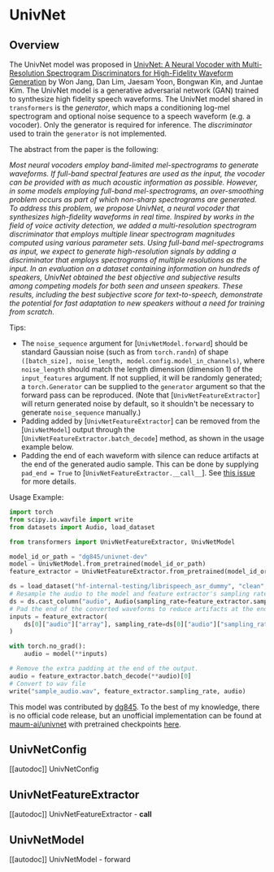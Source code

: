 <!--Copyright 2023 The HuggingFace Team. All rights reserved.

Licensed under the Apache License, Version 2.0 (the "License"); you may not use this file except in compliance with
the License. You may obtain a copy of the License at

http://www.apache.org/licenses/LICENSE-2.0

Unless required by applicable law or agreed to in writing, software distributed under the License is distributed on
an "AS IS" BASIS, WITHOUT WARRANTIES OR CONDITIONS OF ANY KIND, either express or implied. See the License for the
specific language governing permissions and limitations under the License.

⚠️ Note that this file is in Markdown but contain specific syntax for our doc-builder (similar to MDX) that may not be
rendered properly in your Markdown viewer.

-->

# UnivNet

## Overview

The UnivNet model was proposed in [UnivNet: A Neural Vocoder with Multi-Resolution Spectrogram Discriminators for High-Fidelity Waveform Generation](https://arxiv.org/abs/2106.07889) by Won Jang, Dan Lim, Jaesam Yoon, Bongwan Kin, and Juntae Kim.
The UnivNet model is a generative adversarial network (GAN) trained to synthesize high fidelity speech waveforms. The UnivNet model shared in `transformers` is the *generator*, which maps a conditioning log-mel spectrogram and optional noise sequence to a speech waveform (e.g. a vocoder). Only the generator is required for inference. The *discriminator* used to train the `generator` is not implemented.

The abstract from the paper is the following:

*Most neural vocoders employ band-limited mel-spectrograms to generate waveforms. If full-band spectral features are used as the input, the vocoder can be provided with as much acoustic information as possible. However, in some models employing full-band mel-spectrograms, an over-smoothing problem occurs as part of which non-sharp spectrograms are generated. To address this problem, we propose UnivNet, a neural vocoder that synthesizes high-fidelity waveforms in real time. Inspired by works in the field of voice activity detection, we added a multi-resolution spectrogram discriminator that employs multiple linear spectrogram magnitudes computed using various parameter sets. Using full-band mel-spectrograms as input, we expect to generate high-resolution signals by adding a discriminator that employs spectrograms of multiple resolutions as the input. In an evaluation on a dataset containing information on hundreds of speakers, UnivNet obtained the best objective and subjective results among competing models for both seen and unseen speakers. These results, including the best subjective score for text-to-speech, demonstrate the potential for fast adaptation to new speakers without a need for training from scratch.*

Tips:

- The `noise_sequence` argument for [`UnivNetModel.forward`] should be standard Gaussian noise (such as from `torch.randn`) of shape `([batch_size], noise_length, model.config.model_in_channels)`, where `noise_length` should match the length dimension (dimension 1) of the `input_features` argument. If not supplied, it will be randomly generated; a `torch.Generator` can be supplied to the `generator` argument so that the forward pass can be reproduced. (Note that [`UnivNetFeatureExtractor`] will return generated noise by default, so it shouldn't be necessary to generate `noise_sequence` manually.)
- Padding added by [`UnivNetFeatureExtractor`] can be removed from the [`UnivNetModel`] output through the [`UnivNetFeatureExtractor.batch_decode`] method, as shown in the usage example below.
- Padding the end of each waveform with silence can reduce artifacts at the end of the generated audio sample. This can be done by supplying `pad_end = True` to [`UnivNetFeatureExtractor.__call__`]. See [this issue](https://github.com/seungwonpark/melgan/issues/8) for more details.

Usage Example:

```python
import torch
from scipy.io.wavfile import write
from datasets import Audio, load_dataset

from transformers import UnivNetFeatureExtractor, UnivNetModel

model_id_or_path = "dg845/univnet-dev"
model = UnivNetModel.from_pretrained(model_id_or_path)
feature_extractor = UnivNetFeatureExtractor.from_pretrained(model_id_or_path)

ds = load_dataset("hf-internal-testing/librispeech_asr_dummy", "clean", split="validation")
# Resample the audio to the model and feature extractor's sampling rate.
ds = ds.cast_column("audio", Audio(sampling_rate=feature_extractor.sampling_rate))
# Pad the end of the converted waveforms to reduce artifacts at the end of the output audio samples.
inputs = feature_extractor(
    ds[0]["audio"]["array"], sampling_rate=ds[0]["audio"]["sampling_rate"], pad_end=True, return_tensors="pt"
)

with torch.no_grad():
    audio = model(**inputs)

# Remove the extra padding at the end of the output.
audio = feature_extractor.batch_decode(**audio)[0]
# Convert to wav file
write("sample_audio.wav", feature_extractor.sampling_rate, audio)
```

This model was contributed by [dg845](https://huggingface.co/dg845).
To the best of my knowledge, there is no official code release, but an unofficial implementation can be found at [maum-ai/univnet](https://github.com/maum-ai/univnet) with pretrained checkpoints [here](https://github.com/maum-ai/univnet#pre-trained-model).


## UnivNetConfig

[[autodoc]] UnivNetConfig

## UnivNetFeatureExtractor

[[autodoc]] UnivNetFeatureExtractor
    - __call__

## UnivNetModel

[[autodoc]] UnivNetModel
    - forward